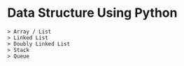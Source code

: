# Data Structure Using Python
    > Array / List
    > Linked List
    > Doubly Linked List
    > Stack
    > Queue
     
 


